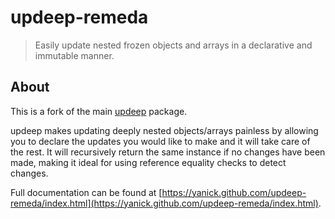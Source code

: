 # updeep-remeda

> Easily update nested frozen objects and arrays in a declarative and immutable
> manner.

## About

This is a fork of the main [updeep](github.com/substantial/updeep) package.

updeep makes updating deeply nested objects/arrays painless by allowing you to
declare the updates you would like to make and it will take care of the rest. It
will recursively return the same instance if no changes have been made, making
it ideal for using reference equality checks to detect changes.

Full documentation can be found at [https://yanick.github.com/updeep-remeda/index.html](https://yanick.github.com/updeep-remeda/index.html).
